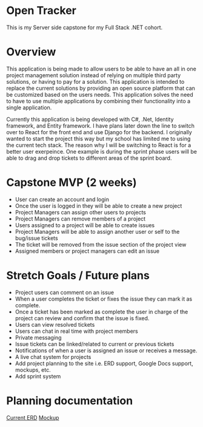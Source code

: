 # Open Tracker
This is my Server side capstone for my Full Stack .NET cohort. 

# Overview
This application is being made to allow users to be able to have an all in one project management solution instead of relying on multiple third party solutions, or having to pay for a solution. This application is intended to replace the current solutions by providing an open source platform that can be customized based on the users needs. This application solves the need to have to use multiple applications by combining their functionality into a single application.

Currently this application is being developed with C#, .Net, Identity framework, and Entity framework. I have plans later down the line to switch over to React for the front end and use Django for the backend. I originally wanted to start the project this way but my school has limited me to using the current tech stack. The reason why I will be switching to React is for a better user exerpeince. One example is during the sprint phase users will be able to drag and drop tickets to different areas of the sprint board. 

# Capstone MVP (2 weeks)
- User can create an account and login
- Once the user is logged in they will be able to create a new project
- Project Managers can assign other users to projects
- Project Managers can remove members of a project
- Users assigned to a project will be able to create issues
- Project Managers will be able to assign another user or self to the bug/issue tickets
- The ticket will be removed from the issue section of the project view
- Assigned members or project managers can edit an issue

# Stretch Goals / Future plans
- Project users can comment on an issue
- When a user completes the ticket or fixes the issue they can mark it as complete.
- Once a ticket has been marked as complete the user in charge of the project can review and confirm that the issue is fixed. 
- Users can view resolved tickets
- Users can chat in real time with project members
- Private messaging
- Issue tickets can be linked/related to current or previous tickets
- Notifications  of when a user is assigned an issue or receives a message.
- A live chat system for projects
- Add project planning to the site i.e. ERD support, Google Docs support, mockups, etc. 
- Add sprint system

# Planning documentation
[Current ERD](https://drive.google.com/file/d/1gFTVGgXedhKAeoieMAr1buqYpD_dkQa_/view?usp=sharing)
[Mockup](https://drive.google.com/file/d/1Bgsz_MN2uL5L5baHSSGkJ-zrWxvLzQSu/view?usp=sharing)

